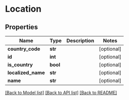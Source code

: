 # Location

## Properties
Name | Type | Description | Notes
------------ | ------------- | ------------- | -------------
**country_code** | **str** |  | [optional] 
**id** | **int** |  | [optional] 
**is_country** | **bool** |  | [optional] 
**localized_name** | **str** |  | [optional] 
**name** | **str** |  | [optional] 

[[Back to Model list]](../README.md#documentation-for-models) [[Back to API list]](../README.md#documentation-for-api-endpoints) [[Back to README]](../README.md)

